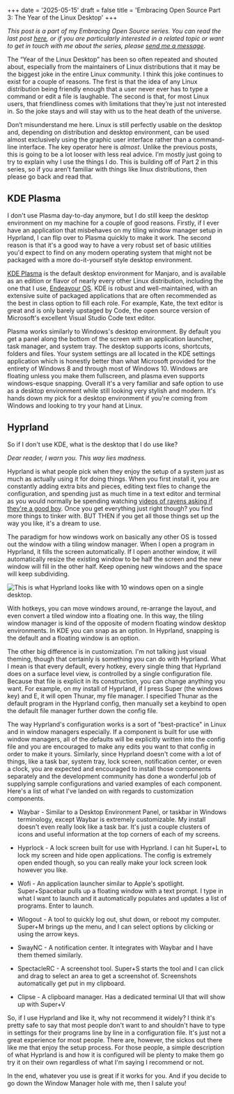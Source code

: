 +++
date = '2025-05-15'
draft = false
title = 'Embracing Open Source Part 3: The Year of the Linux Desktop'
+++

*This post is a part of my Embracing Open Source series. You can read the last post* [*here*](/posts/2025-05-02-EOS2)*, or if you are particularly interested in a related topic or want to get in touch with me about the series, please* [*send me a message*](/pages/contact)*.*

The “Year of the Linux Desktop” has been so often repeated and shouted about, especially from the maintainers of Linux distributions that it may be the biggest joke in the entire Linux community. I think this joke continues to exist for a couple of reasons. The first is that the idea of any Linux distribution being friendly enough that a user never ever has to type a command or edit a file is laughable. The second is that, for most Linux users, that friendliness comes with limitations that they’re just not interested in. So the joke stays and will stay with us to the heat death of the universe.

Don’t misunderstand me here. Linux is still perfectly usable on the desktop and, depending on distribution and desktop environment, can be used almost exclusively using the graphic user interface rather than a command-line interface. The key operator here is *almost*. Unlike the previous posts, this is going to be a lot looser with less real advice. I’m mostly just going to try to explain why I use the things I do. This is building off of Part 2 in this series, so if you aren’t familiar with things like linux distributions, then please go back and read that.

## KDE Plasma

I don't use Plasma day-to-day anymore, but I do still keep the desktop environment on my machine for a couple of good reasons. Firstly, if I ever have an application that misbehaves on my tiling window manager setup in Hyprland, I can flip over to Plasma quickly to make it work. The second reason is that it's a good way to have a very robust set of basic utilities you'd expect to find on any modern operating system that might not be packaged with a more do-it-yourself style desktop environment. 

[KDE Plasma](https://kde.org/plasma-desktop/) is the default desktop environment for Manjaro, and is available as an edition or flavor of nearly every other Linux distribution, including the one that I use, [Endeavour OS](https://endeavouros.com/). KDE is robust and well-maintained, with an extensive suite of packaged applications that are often recommended as the best in class option to fill each role. For example, Kate, the text editor is great and is only barely upstaged by Code, the open source version of Microsoft's excellent Visual Studio Code text editor.

Plasma works similarly to Windows's desktop environment. By default you get a panel along the bottom of the screen with an application launcher, task manager, and system tray. The desktop supports icons, shortcuts, folders and files. Your system settings are all located in the KDE settings application which is honestly better than what Microsoft provided for the entirety of Windows 8 and through most of Windows 10. Windows are floating unless you make them fullscreen, and plasma even supports windows-esque snapping. Overall it's a very familiar and safe option to use as a desktop environment while still looking very stylish and modern. It's hands down my pick for a desktop environment if you're coming from Windows and looking to try your hand at Linux. 

## Hyprland

So if I don't use KDE, what is the desktop that I do use like?

*Dear reader, I warn you. This way lies madness.*

Hyprland is what people pick when they enjoy the setup of a system just as much as actually using it for doing things. When you first install it, you are constantly adding extra bits and pieces, editing text files to change the configuration, and spending just as much time in a text editor and terminal as you would normally be spending watching [videos of ravens asking if they're a good boy](https://www.youtube.com/watch?v=emUCJL4CCfs). Once you get everything just right though? you find more things to tinker with. BUT THEN if you get all those things set up the way you like, it's a dream to use.

The paradigm for how windows work on basically any other OS is tossed out the window with a tiling window manager. When I open a program in Hyprland, it fills the screen automatically. If I open another window, it will automatically resize the existing window to be half the screen and the new window will fill in the other half. Keep opening new windows and the space will keep subdividing.

![This is what Hyprland looks like with 10 windows open on a single desktop.](/hypr-subdivide.png)

With hotkeys, you can move windows around, re-arrange the layout, and even convert a tiled window into a floating one. In this way, the tiling window manager is kind of the opposite of modern floating window desktop environments. In KDE you can snap as an option. In Hyprland, snapping is the default and a floating window is an option.

The other big difference is in customization. I'm not talking just visual theming, though that certainly is something you can do with Hyprland. What I mean is that every default, every hotkey, every single thing that Hyprland does on a surface level view, is controlled by a single configuration file. Because that file is explicit in its construction, you can change anything you want. For example, on my install of Hyprland, if I press Super (the windows key) and E, it will open Thunar, my file manager. I specified Thunar as the default program in the Hyprland config, then manually set a keybind to open the default file manager further down the config file.

The way Hyprland's configuration works is a sort of "best-practice" in Linux and in window managers especially. If a component is built for use with window managers, all of the defaults will be explicitly written into the config file and you are encouraged to make any edits you want to that config in order to make it yours. Similarly, since Hyprland doesn't come with a lot of things, like a task bar, system tray, lock screen, notification center, or even a clock, you are expected and encouraged to install those components separately and the development community has done a wonderful job of supplying sample configurations and varied examples of each component. Here's a list of what I've landed on with regards to customization components.

* Waybar - Similar to a Desktop Environment Panel, or taskbar in Windows terminology, except Waybar is extremely customizable. My install doesn't even really look like a task bar. It's just a couple clusters of icons and useful information at the top corners of each of my screens.

* Hyprlock - A lock screen built for use with Hyprland. I can hit Super+L to lock my screen and hide open applications. The config is extremely open ended though, so you can really make your lock screen look however you like.

* Wofi - An application launcher similar to Apple's spotlight. Super+Spacebar pulls up a floating window with a text prompt. I type in what I want to launch and it automatically populates and updates a list of programs. Enter to launch.

* Wlogout - A tool to quickly log out, shut down, or reboot my computer. Super+M brings up the menu, and I can select options by clicking or using the arrow keys.

* SwayNC - A notification center. It integrates with Waybar and I have them themed similarly.

* SpectacleRC - A screenshot tool. Super+S starts the tool and I can click and drag to select an area to get a screenshot of. Screenshots automatically get put in my clipboard.

* Clipse - A clipboard manager. Has a dedicated terminal UI that will show up with Super+V

So, if I use Hyprland and like it, why not recommend it widely? I think it's pretty safe to say that most people don't want to and shouldn't have to type in settings for their programs line by line in a configuration file. It's just not a great experience for most people. There are, however, the sickos out there like me that enjoy the setup process. For those people, a simple description of what Hyprland is and how it is configured will be plenty to make them go try it on their own regardless of what I'm saying I recommend or not.

In the end, whatever you use is great if it works for you. And if you decide to go down the Window Manager hole with me, then I salute you!
